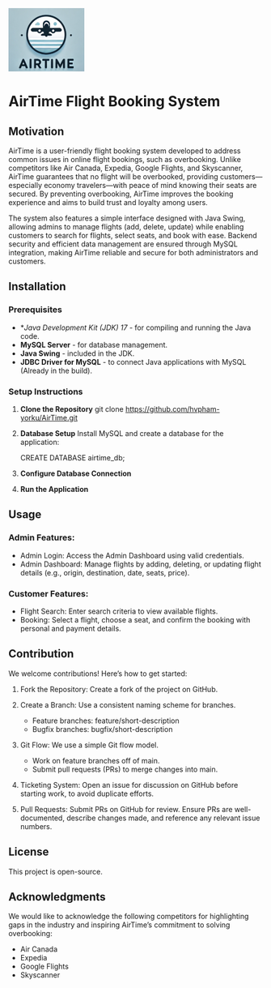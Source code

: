 
![screenshot](logo.png)

# AirTime Flight Booking System

## Motivation
AirTime is a user-friendly flight booking system developed to address common issues in online flight bookings, such as overbooking. Unlike competitors like Air Canada, Expedia, Google Flights, and Skyscanner, AirTime guarantees that no flight will be overbooked, providing customers—especially economy travelers—with peace of mind knowing their seats are secured. By preventing overbooking, AirTime improves the booking experience and aims to build trust and loyalty among users.

The system also features a simple interface designed with Java Swing, allowing admins to manage flights (add, delete, update) while enabling customers to search for flights, select seats, and book with ease. Backend security and efficient data management are ensured through MySQL integration, making AirTime reliable and secure for both administrators and customers.

## Installation

### Prerequisites
- **Java Development Kit (JDK) 17* - for compiling and running the Java code.
- **MySQL Server** - for database management.
- **Java Swing** - included in the JDK.
- **JDBC Driver for MySQL** - to connect Java applications with MySQL (Already in the build).

### Setup Instructions

1. **Clone the Repository**
   git clone https://github.com/hvpham-yorku/AirTime.git

2. **Database Setup**
    Install MySQL and create a database for the application:
    
    CREATE DATABASE airtime_db;

3. **Configure Database Connection**

4. **Run the Application**

## Usage

### Admin Features:

* Admin Login: Access the Admin Dashboard using valid credentials.
* Admin Dashboard: Manage flights by adding, deleting, or updating flight details (e.g., origin, destination, date, seats, price).

### Customer Features:

* Flight Search: Enter search criteria to view available flights.
* Booking: Select a flight, choose a seat, and confirm the booking with personal and payment details.

## Contribution

We welcome contributions! Here’s how to get started:

1. Fork the Repository: Create a fork of the project on GitHub.
2. Create a Branch: Use a consistent naming scheme for branches.
    * Feature branches: feature/short-description
    * Bugfix branches: bugfix/short-description

3. Git Flow: We use a simple Git flow model.
    * Work on feature branches off of main.
    * Submit pull requests (PRs) to merge changes into main.
4. Ticketing System: Open an issue for discussion on GitHub before starting work, to avoid duplicate efforts.
5. Pull Requests: Submit PRs on GitHub for review. Ensure PRs are well-documented, describe changes made, and reference any relevant issue numbers.

## License
This project is open-source.

## Acknowledgments

We would like to acknowledge the following competitors for highlighting gaps in the industry and inspiring AirTime’s commitment to solving overbooking:

* Air Canada
* Expedia
* Google Flights
* Skyscanner
